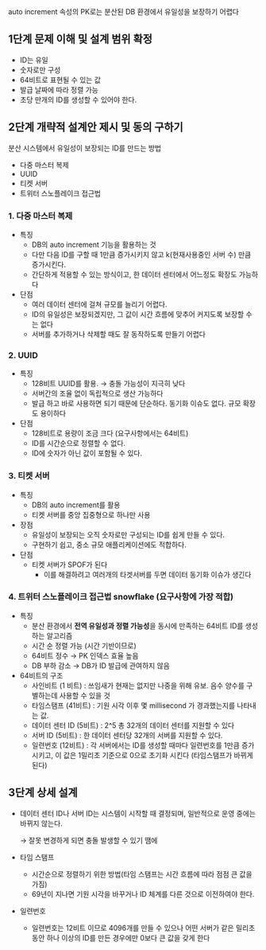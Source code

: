 auto increment 속성의 PK로는 분산된 DB 환경에서 유일성을 보장하기 어렵다

## 1단계 문제 이해 및 설계 범위 확정

- ID는 유일
- 숫자로만 구성
- 64비트로 표현될 수 있는 값
- 발급 날짜에 따라 정렬 가능
- 초당 만개의 ID를 생성할 수 있어야 한다.

## 2단계 개략적 설계안 제시 및 동의 구하기

분산 시스템에서 유일성이 보장되는 ID를 만드는 방법

- 다중 마스터 복제
- UUID
- 티켓 서버
- 트위터 스노플레이크 접근법

### 1. 다중 마스터 복제

- 특징
    - DB의 auto increment 기능을 활용하는 것
    - 다만 다음 ID를 구할 때 1만큼 증가시키지 않고 k(현재사용중인 서버 수) 만큼 증가시킨다.
    - 간단하게 적용할 수 있는 방식이고, 한 데이터 센터에서 어느정도 확장도 가능하다
- 단점
    - 여러 데이터 센터에 걸쳐 규모를 늘리기 어렵다.
    - ID의 유일성은 보장되겠지만, 그 값이 시간 흐름에 맞추어 커지도록 보장할 수는 없다
    - 서버를 추가하거나 삭제할 때도 잘 동작하도록 만들기 어렵다

### 2. UUID

- 특징
    - 128비트 UUID를 활용. → 충돌 가능성이 지극히 낮다
    - 서버간의 조율 없이 독립적으로 생산 가능하다
    - 발급 하고 바로 사용하면 되기 때문에 단순하다. 동기화 이슈도 없다. 규모 확장도 용이하다
- 단점
    - 128비트로 용량이 조금 크다 (요구사항에서는 64비트)
    - ID를 시간순으로 정렬할 수 없다.
    - ID에 숫자가 아닌 값이 포함될 수 있다.

### 3. 티켓 서버

- 특징
    - DB의 auto increment를 활용
    - 티켓 서버를 중앙 집중형으로 하나만 사용
- 장점
    - 유일성이 보장되는 오직 숫자로만 구성되는 ID를 쉽게 만들 수 있다.
    - 구현하기 쉽고, 중소 규모 애플리케이션에도 적합하다.
- 단점
    - 티켓 서버가 SPOF가 된다
        - 이를 해결하려고 여러개의 타겟서버를 두면 데이터 동기화 이슈가 생긴다

### 4. 트위터 스노플레이크 접근법 snowflake (요구사항에 가장 적합)

- 특징
    - 분산 환경에서 **전역 유일성과 정렬 가능성**을 동시에 만족하는 64비트 ID를 생성하는 알고리즘
    - 시간 순 정렬 가능 (시간 기반이므로)
    - 64비트 정수 → PK 인덱스 효율 높음
    - DB 부하 감소 → DB가 ID 발급에 관여하지 않음
- 64비트의 구조
    - 사인비트 (1 비트) : 쓰임새가 현재는 없지만 나중을 위해 유보. 음수 양수를 구별하는데 사용할 수 있을 것
    - 타임스탬프 (41비트) : 기원 시각 이후  몇 millisecond 가 경과했는지를 나타내는 값.
    - 데이터 센터 ID (5비트) : 2^5 총 32개의 데이터 센터를 지원할 수 있다
    - 서버 ID (5비트) : 한 데이터 센터당 32개의 서버를 지원할 수 있다.
    - 일련번호  (12비트) : 각 서버에서는 ID를 생성할 때마다 일련번호를 1만큼 증가시키고, 이 값은 1밀리초 기준으로 0으로 초기화 시킨다 (타임스탬프가 바뀌게 된다)

## 3단계 상세 설계

- 데이터 센터 ID나 서버 ID는 시스템이 시작할 때 결정되며, 일반적으로 운영 중에는 바뀌지 않는다.
    
    → 잘못 변경하게 되면 충돌 발생할 수 있기 땜에
    
- 타임 스탬프
    - 시간순으로 정렬하기 위한 방법(타임 스탬프는 시간 흐름에 따라 점점 큰 값을 가짐)
    - 69년이 지나면 기원 시각을 바꾸거나 ID 체계를 다른 것으로 이전하여야 한다.
- 일련번호
    - 일련번호는 12비트 이므로 4096개를 만들 수 있으나 어떤 서버가 같은 밀리초 동안 하나 이상의 ID를 만든 경우에만 0보다 큰 값을 갖게 한다
